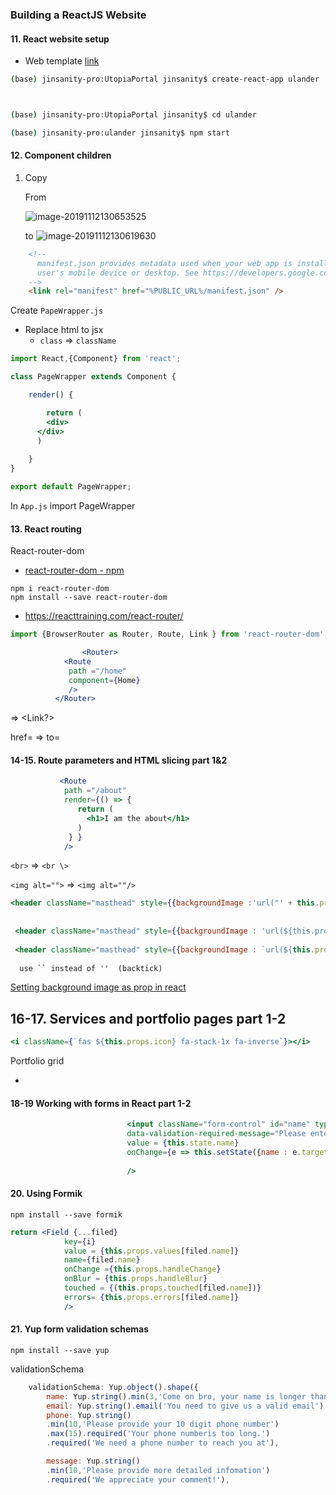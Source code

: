 ###   Building a ReactJS Website

#### 11. React website setup

* Web template [link](https://startbootstrap.com/themes/agency/)

```bash
(base) jinsanity-pro:UtopiaPortal jinsanity$ create-react-app ulander



(base) jinsanity-pro:UtopiaPortal jinsanity$ cd ulander

(base) jinsanity-pro:ulander jinsanity$ npm start
```

#### 12. Component children

1. Copy 

   From 

   ![image-20191112130653525](https://tva1.sinaimg.cn/large/006y8mN6gy1g8vum237pbj30j80aitav.jpg)

   to  ![image-20191112130619630](https://tva1.sinaimg.cn/large/006y8mN6gy1g8vull1fh7j30jk0ae0up.jpg)



```html
    <!--
      manifest.json provides metadata used when your web app is installed on a
      user's mobile device or desktop. See https://developers.google.com/web/fundamentals/web-app-manifest/
    -->
    <link rel="manifest" href="%PUBLIC_URL%/manifest.json" />
```





Create `PapeWrapper.js`

* Replace html to jsx 
  * `class`  => `className` 

```jsx
import React,{Component} from 'react';

class PageWrapper extends Component {

    render() {

        return (       
        <div>
      </div>
      )
 
    }
}

export default PageWrapper;
```



In `App.js` import  PageWrapper 





#### 13. React routing

React-router-dom

* [react-router-dom - npm](https://www.npmjs.com/package/react-router-dom) 

```
npm i react-router-dom
npm install --save react-router-dom
```

* https://reacttraining.com/react-router/



```jsx
import {BrowserRouter as Router, Route, Link } from 'react-router-dom';       

				<Router>
            <Route
             path ="/home"
             component={Home}
             />
          </Router>
```

<a> =>  <Link?>

href= => to=



#### 14-15. Route parameters and HTML slicing part 1&2

 ```jsx
            <Route
             path ="/about"
             render={() => {
                return (
                  <h1>I am the about</h1>
                ) 
              } }
             />
 ```





`<br>` => `<br \>`

`<img alt="">` =>  `<img alt=""/>`



```jsx
<header className="masthead" style={{backgroundImage :'url("' + this.props.image + '")'}}>
  
  
 <header className="masthead" style={{backgroundImage : 'url(${this.props.image})'} }>
   
 <header className="masthead" style={{backgroundImage : `url(${this.props.image})` }}>
   
  use `` instead of ''  (backtick)
```

[Setting background image as prop in react](https://stackoverflow.com/questions/49740341/setting-background-image-as-prop-in-react) 





## 16-17. Services and portfolio pages part 1-2

```jsx
<i className={`fas ${this.props.icon} fa-stack-1x fa-inverse`}></i>
```



Portfolio grid

* 





#### 18-19 Working with forms in React part 1-2

```jsx
                          <input className="form-control" id="name" type="text" placeholder="Your Name *" required="required" 
                          data-validation-required-message="Please enter your name."
                          value = {this.state.name}
                          onChange={e => this.setState({name : e.target.value })}
                          
                          />
```



#### 20. Using Formik

``` 
npm install --save formik
```

``` jsx
return <Field {...filed} 
            key={i} 
            value = {this.props.values[filed.name]}
            name={filed.name}
            onChange ={this.props.handleChange}
            onBlur = {this.props.handleBlur}
            touched = {(this.props.touched[filed.name])}
            errors= {this.props.errors[filed.name]}
            />                               

```



#### 21. Yup form validation schemas

```
npm install --save yup
```

validationSchema

```jsx
    validationSchema: Yup.object().shape({
        name: Yup.string().min(3,'Come on bro, your name is longer than that').required('You must give us your name.'),
        email: Yup.string().email('You need to give us a valid email').required('We need you email'),
        phone: Yup.string()
        .min(10,'Please provide your 10 digit phone number')
        .max(15).required('Your phone numberis too long.')
        .required('We need a phone number to reach you at'),

        message: Yup.string()
        .min(10,'Please provide more detailed infomation')
        .required('We appreciate your comment!'),
```

